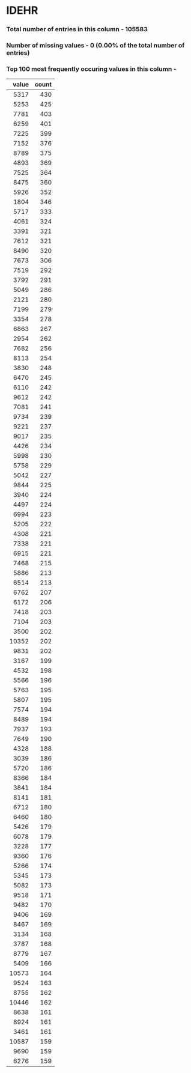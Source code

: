 
# IDEHR

### Total number of entries in this column - 105583

### Number of missing values - 0 (0.00% of the total number of entries)

### Top 100 most frequently occuring values in this column -

|   value |   count |
|--------:|--------:|
|    5317 |     430 |
|    5253 |     425 |
|    7781 |     403 |
|    6259 |     401 |
|    7225 |     399 |
|    7152 |     376 |
|    8789 |     375 |
|    4893 |     369 |
|    7525 |     364 |
|    8475 |     360 |
|    5926 |     352 |
|    1804 |     346 |
|    5717 |     333 |
|    4061 |     324 |
|    3391 |     321 |
|    7612 |     321 |
|    8490 |     320 |
|    7673 |     306 |
|    7519 |     292 |
|    3792 |     291 |
|    5049 |     286 |
|    2121 |     280 |
|    7199 |     279 |
|    3354 |     278 |
|    6863 |     267 |
|    2954 |     262 |
|    7682 |     256 |
|    8113 |     254 |
|    3830 |     248 |
|    6470 |     245 |
|    6110 |     242 |
|    9612 |     242 |
|    7081 |     241 |
|    9734 |     239 |
|    9221 |     237 |
|    9017 |     235 |
|    4426 |     234 |
|    5998 |     230 |
|    5758 |     229 |
|    5042 |     227 |
|    9844 |     225 |
|    3940 |     224 |
|    4497 |     224 |
|    6994 |     223 |
|    5205 |     222 |
|    4308 |     221 |
|    7338 |     221 |
|    6915 |     221 |
|    7468 |     215 |
|    5886 |     213 |
|    6514 |     213 |
|    6762 |     207 |
|    6172 |     206 |
|    7418 |     203 |
|    7104 |     203 |
|    3500 |     202 |
|   10352 |     202 |
|    9831 |     202 |
|    3167 |     199 |
|    4532 |     198 |
|    5566 |     196 |
|    5763 |     195 |
|    5807 |     195 |
|    7574 |     194 |
|    8489 |     194 |
|    7937 |     193 |
|    7649 |     190 |
|    4328 |     188 |
|    3039 |     186 |
|    5720 |     186 |
|    8366 |     184 |
|    3841 |     184 |
|    8141 |     181 |
|    6712 |     180 |
|    6460 |     180 |
|    5426 |     179 |
|    6078 |     179 |
|    3228 |     177 |
|    9360 |     176 |
|    5266 |     174 |
|    5345 |     173 |
|    5082 |     173 |
|    9518 |     171 |
|    9482 |     170 |
|    9406 |     169 |
|    8467 |     169 |
|    3134 |     168 |
|    3787 |     168 |
|    8779 |     167 |
|    5409 |     166 |
|   10573 |     164 |
|    9524 |     163 |
|    8755 |     162 |
|   10446 |     162 |
|    8638 |     161 |
|    8924 |     161 |
|    3461 |     161 |
|   10587 |     159 |
|    9690 |     159 |
|    6276 |     159 |

